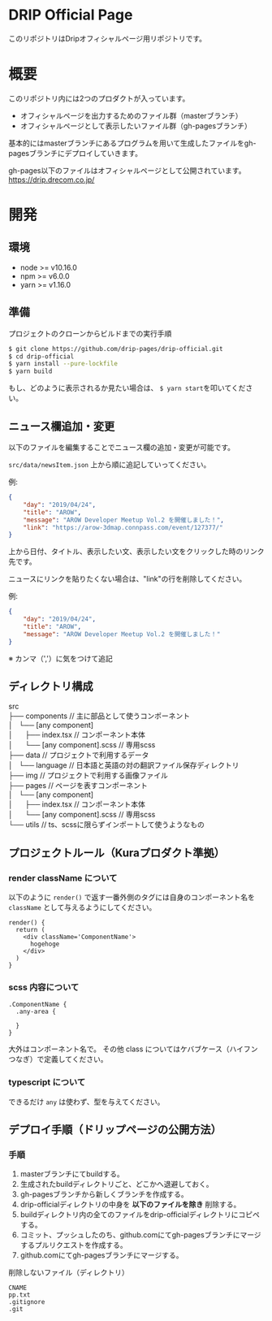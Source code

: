 DRIP Official Page
=
このリポジトリはDripオフィシャルページ用リポジトリです。
# 概要
このリポジトリ内には2つのプロダクトが入っています。
* オフィシャルページを出力するためのファイル群（masterブランチ）
* オフィシャルページとして表示したいファイル群（gh-pagesブランチ）

基本的にはmasterブランチにあるプログラムを用いて生成したファイルをgh-pagesブランチにデプロイしていきます。

gh-pages以下のファイルはオフィシャルページとして公開されています。
https://drip.drecom.co.jp/

# 開発
## 環境
* node >= v10.16.0
* npm  >= v6.0.0
* yarn >= v1.16.0

## 準備
プロジェクトのクローンからビルドまでの実行手順
```bash
$ git clone https://github.com/drip-pages/drip-official.git
$ cd drip-official
$ yarn install --pure-lockfile
$ yarn build
```

もし、どのように表示されるか見たい場合は、
`$ yarn start`を叩いてください。

## ニュース欄追加・変更
以下のファイルを編集することでニュース欄の追加・変更が可能です。

`src/data/newsItem.json`
上から順に追記していってください。

例:
```json
{
    "day": "2019/04/24",
    "title": "AROW",
    "message": "AROW Developer Meetup Vol.2 を開催しました！",
    "link": "https://arow-3dmap.connpass.com/event/127377/"
}
```
上から日付、タイトル、表示したい文、表示したい文をクリックした時のリンク先です。

ニュースにリンクを貼りたくない場合は、"link"の行を削除してください。

例:
```json
{
    "day": "2019/04/24",
    "title": "AROW",
    "message": "AROW Developer Meetup Vol.2 を開催しました！"
}
```
※ カンマ（','）に気をつけて追記

## ディレクトリ構成
src  
├── components  // 主に部品として使うコンポーネント  
│   └── [any component]  
│      ├── index.tsx  // コンポーネント本体  
│      └── [any component].scss // 専用scss    
├── data  // プロジェクトで利用するデータ  
│   └── language  // 日本語と英語の対の翻訳ファイル保存ディレクトリ  
├── img  // プロジェクトで利用する画像ファイル  
├── pages  // ページを表すコンポーネント  
│   └── [any component]  
│      ├── index.tsx  // コンポーネント本体  
│      └── [any component].scss // 専用scss    
└── utils  // ts、scssに限らずインポートして使うようなもの  

## プロジェクトルール（Kuraプロダクト準拠）
### render className について
以下のように `render()` で返す一番外側のタグには自身のコンポーネント名を `className` として与えるようにしてください。
```
render() {
  return (
    <div className='ComponentName'>
      hogehoge
    </div>
  )
}
```

### scss 内容について
```
.ComponentName {
  .any-area {

  }
}
```
大外はコンポーネント名で。
その他 class についてはケバブケース（ハイフンつなぎ）で定義してください。

### typescript について
できるだけ `any` は使わず、型を与えてください。

## デプロイ手順（ドリップページの公開方法）
### 手順
1. masterブランチにてbuildする。
1. 生成されたbuildディレクトリごと、どこかへ退避しておく。
1. gh-pagesブランチから新しくブランチを作成する。
1. drip-officialディレクトリの中身を **以下のファイルを除き** 削除する。
1. buildディレクトリ内の全てのファイルをdrip-officialディレクトリにコピペする。
1. コミット、プッシュしたのち、github.comにてgh-pagesブランチにマージするプルリクエストを作成する。
1. github.comにてgh-pagesブランチにマージする。

削除しないファイル（ディレクトリ）
```
CNAME
pp.txt
.gitignore
.git
```
